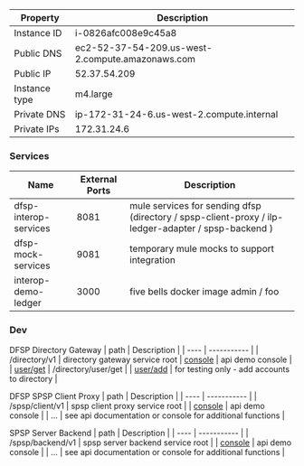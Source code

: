 | Property | Description |
| ---- | ----------- |
| Instance ID | i-0826afc008e9c45a8 |
| Public DNS | ec2-52-37-54-209.us-west-2.compute.amazonaws.com |
| Public IP | 52.37.54.209 |
| Instance type | m4.large |
| Private DNS | ip-172-31-24-6.us-west-2.compute.internal |
| Private IPs | 172.31.24.6 |

### Services

| Name | External Ports | Description |
| ---- | -------------- | ----------- |
| dfsp-interop-services | 8081 | mule services for sending dfsp (directory / spsp-client-proxy / ilp-ledger-adapter / spsp-backend ) |
| dfsp-mock-services | 9081 | temporary mule mocks to support integration |
| interop-demo-ledger | 3000 | five bells docker image admin / foo |

### Dev

DFSP Directory Gateway
| path | Description |
| ---- | ----------- |
| /directory/v1 | directory gateway service root
| [console](http://ec2-52-37-54-209.us-west-2.compute.amazonaws.com:8081/directory/v1/console/) | api demo console |
| [user/get](http://ec2-52-37-54-209.us-west-2.compute.amazonaws.com:8081/directory/v1/user/get) | /directory/user/get |
| [user/add](http://ec2-52-37-54-209.us-west-2.compute.amazonaws.com:8081/directory/v1/user/add) | for testing only - add accounts to directory |

DFSP SPSP Client Proxy
| path | Description |
| ---- | ----------- |
| /spsp/client/v1 | spsp client proxy service root |
| [console](http://ec2-52-37-54-209.us-west-2.compute.amazonaws.com:8081/spsp/client/v1/console/) | api demo console |
| ... | see api documentation or console for additional functions |

SPSP Server Backend
| path | Description |
| ---- | ----------- |
| /spsp/backend/v1 | spsp server backend service root |
| [console](http://ec2-52-37-54-209.us-west-2.compute.amazonaws.com:8081/spsp/backend/v1/console/) | api demo console |
| ... | see api documentation or console for additional functions |
